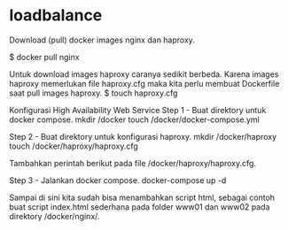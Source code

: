 # loadbalance


Download (pull) docker images nginx dan haproxy.

$ docker pull nginx

Untuk download images haproxy caranya sedikit berbeda. Karena images haproxy memerlukan file haproxy.cfg maka kita perlu membuat Dockerfile saat pull images haproxy.
$ touch haproxy.cfg


Konfigurasi High Availability Web Service
Step 1 - Buat direktory untuk docker compose.
mkdir /docker
touch /docker/docker-compose.yml

Step 2 - Buat direktory untuk konfigurasi haproxy.
mkdir /docker/haproxy
touch /docker/haproxy/haproxy.cfg

Tambahkan perintah berikut pada file /docker/haproxy/haproxy.cfg.

Step 3 - Jalankan docker compose.
docker-compose up -d

Sampai di sini kita sudah bisa menambahkan script html, sebagai contoh buat script index.html sederhana pada folder 
www01 dan www02 pada direktory /docker/nginx/. 
